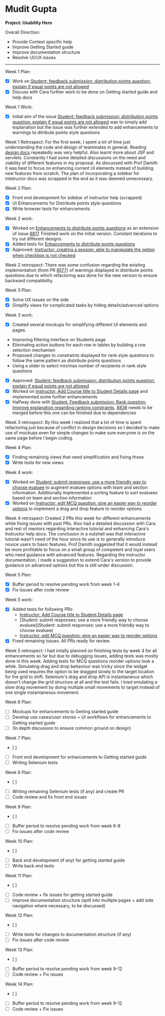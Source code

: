 # Mudit Gupta

**Project: Usability Hero**

Overall Direction:
- Provide Context specific help
- Improve Getting Started guide
- Improve documentation structure
- Resolve UI/UX issues

---

Week 1 Plan:
- [x] Work on [Student: feedback submission: distribution points question: explain if equal points are not allowed](https://github.com/TEAMMATES/teammates/issues/8817)
- [x] Discuss with Cara further work to be done on Getting started guide and help docs

Week 1 Work:
- [x] Initial aim of the issue [Student: feedback submission: distribution points question: explain if equal points are not allowed](https://github.com/TEAMMATES/teammates/issues/8817) was to simply add explanation but the issue was further extended to add enhancements to warnings to ditribute points style questions

Week 1 Retrospect:
For the first week, I spent a lot of time just understanding the code and design of teammates in general. Reading [design docs](https://github.com/TEAMMATES/teammates/blob/master/docs/design.md) repeatedly was very helpful. Also learnt more about JSP and servlets. Constantly I had some detailed discussions on the need and viability of different features in my proposal. As discussed with Prof Damith it was best to focus on enhancing current UI elements instead of building new features from scratch. The plan of incorporating a sidebar for intstructor docs was scrapped in the end as it was deemed unnecessary.

Week 2 Plan:
- [x] Front end development for sidebar of instructor help (scrapped)
- [x] UI Enhancements for Distribute points style questions
- [x] Write browser tests for enhancements

Week 2 work:
- [x] Worked on [Enhancements to distribute points questions](https://github.com/TEAMMATES/teammates/pull/8836) as an extension of issue [8817](https://github.com/TEAMMATES/teammates/issues/8817). Finished work on the initial version. Constant iterations to try out different designs.
- [x] Added tests for [Enhancements to distribute points questions](https://github.com/TEAMMATES/teammates/pull/8836)
- [x] Approved: [Instructor: creating a session: able to manipulate the option when checkbox is not checked](https://github.com/TEAMMATES/teammates/pull/8846)

Week 2 retrospect:
There was some confusion regarding the existing implementation (from PR [8577](https://github.com/TEAMMATES/teammates/pull/8577)) of warnings displayed in distribute points questions due to which refactoring was done for the new version to ensure backward compatibility.

Week 3 Plan:
- [x] Solve UX issues on the side
- [x] Simplify views for complicated tasks by hiding details/advanced options

Week 3 work:
  - [x] Created several mockups for simplifying different UI elements and pages. 
  - Improving filtering interface on Students page
  - Eliminating action buttons for each row in tables by building a row selection mechanism
  - Proposed changes to constraints displayed for rank style questions to follow the same pattern as distribute points questions
  - Using a slider to select min/max number of recipients in rank style questions
  - [x] Approved: [Student: feedback submission: distribution points question: explain if equal points are not allowed](https://github.com/TEAMMATES/teammates/pull/8836)
- [x] Worked on [Instructor: Add Course title to Student Details page](https://github.com/TEAMMATES/teammates/pull/8861) and implemented some further enhancements
- [x] Halfway done with [Student: Feedback submission: Rank question: Improve explanation regarding ranking constraints](https://github.com/TEAMMATES/teammates/pull/8870). [8836](https://github.com/TEAMMATES/teammates/pull/8836) needs to be merged before this one can be finished due to dependencies

Week 3 retrospect:
By this week I realized that a lot of time is spent refactoring just because of conflict in design decisions so I decided to make use of mockups even for simple changes to make sure everyone is on the same page before I begin coding.

Week 4 Plan:
- [x] Finding remaining views that need simplification and fixing those
- [x] Write tests for new views

Week 4 work:
- [x] Worked on [Student: submit responses: use a more friendly way to choose evaluee](https://github.com/TEAMMATES/teammates/pull/8878) to augment evaluee options with team and section information. Additionally implemented a sorting feature to sort evaluees based on team and section information 
- [x] Worked on [Instructor: edit MCQ question: give an easier way to reorder options](https://github.com/TEAMMATES/teammates/pull/8889) to implement a drag and drop feature to reorder options

Week 4 retrospect:
Created 2 PRs this week for different enhancements while fixing issues with past PRs. Also had a detailed discussion with Cara and rest of mentors regarding Interactive tutorial and enhancing Cara's Instructor help docs. The conclusion in a nutshell was that interactive tutorial wasn't need of the hour since its use is to generally introduce novice users to basic features. Prof Damith suggested that it would instead be more profitable to focus on a small group of competent and loyal users who need guidance with advanced features. Regarding the instructor documentation, I made a suggestion to extend Cara's version to provide guidance on advanced options but this is still under discussion. 

Week 5 Plan:
- [x] Buffer period to resolve pending work from week 1-4
- [x] Fix issues after code review

Week 5 work:
- [x] Added tests for following PRs:
  - [Instructor: Add Course title to Student Details page](https://github.com/TEAMMATES/teammates/pull/8861)
  - [Student: submit responses: use a more friendly way to choose evaluee](Student: submit responses: use a more friendly way to choose evaluee)
  - [Instructor: edit MCQ question: give an easier way to reorder options](https://github.com/TEAMMATES/teammates/pull/8889)
- [x] Fixed remaining issues. All PRs ready for review.

Week 5 retrospect:
I had initally planned on finishing tests by week 4 for all enhancements so far but due to debugging issues, adding tests was mostly done in this week. Adding tests for MCQ questions reorder options took a while. Simulating drag and drop behaviour was tricky since the widget being used requires the option to be dragged slowly to the target location for the grid to shift. Selenium's drag and drop API is instantaneous which doesn't change the grid structure at all and the test fails. I tried emulating a slow drag movement by doing multiple small movements to target instead of one single instantaneous movement.


Week 6 Plan:
- [ ] Mockups for enhancements to Getting started guide
- [ ] Develop use cases/user stories + UI workflows for enhancements to Getting started guide
- [ ] (In depth discussion to ensure common ground on design)

Week 7 Plan:
- [ ]
- [ ] Front end development for enhancements to Getting started guide
- [ ] Writing Selenium tests

Week 8 Plan:
- [ ]
- [ ] Writing remaining Selenium tests (if any) and create PR
- [ ] Code review and fix front end issues

Week 9 Plan:
- [ ]
- [ ] Buffer period to resolve pending work from week 6-8
- [ ] Fix issues after code review

Week 10 Plan:
- [ ]
- [ ] Back end development (if any) for getting started guide
- [ ] Write back end tests 

Week 11 Plan:
- [ ] 
- [ ] Code review + fix issues for getting started guide
- [ ] Improve documentation structure (split into multiple pages + add side navigation where necessary, to be discussed)

Week 12 Plan:
- [ ]
- [ ] Write tests for changes to documentation structure (if any)
- [ ] Fix issues after code review

Week 13 Plan:
- [ ] 
- [ ] Buffer period to resolve pending work from week 9-12
- [ ] Code review + Fix issues

Week 14 Plan:
- [ ] 
- [ ] Buffer period to resolve pending work from week 9-12
- [ ] Code review + Fix issues

